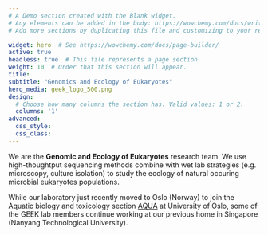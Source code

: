 ```yaml
---
# A Demo section created with the Blank widget.
# Any elements can be added in the body: https://wowchemy.com/docs/writing-markdown-latex/
# Add more sections by duplicating this file and customizing to your requirements.

widget: hero  # See https://wowchemy.com/docs/page-builder/
active: true
headless: true  # This file represents a page section.
weight: 10  # Order that this section will appear.
title:
subtitle: "Genomics and Ecology of Eukaryotes"
hero_media: geek_logo_500.png
design:
  # Choose how many columns the section has. Valid values: 1 or 2.
  columns: '1'
advanced:
  css_style:
  css_class:
---
```


We are the **Genomic and Ecology of Eukaryotes** research team. We use high-thoughtput sequencing methods combine with wet lab strategies (e.g. microscopy, culture isolation) to study the ecology of natural occuring microbial eukaryotes populations.

While our laboratory just recently moved to Oslo (Norway) to join the Aquatic biology and toxicology section [AQUA](https://www.mn.uio.no/ibv/english/research/sections/aqua/) at University of Oslo, some of the GEEK lab members continue working at our previous home in Singapore (Nanyang Technological University).


 
  
